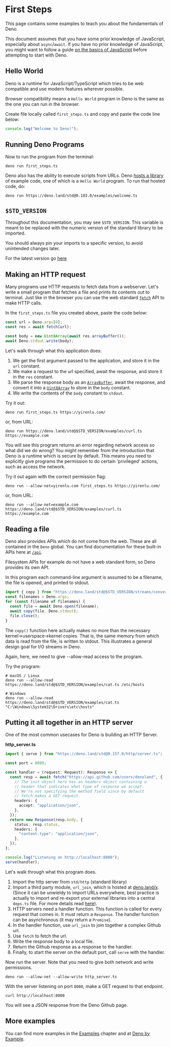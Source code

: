 # First Steps

This page contains some examples to teach you about the fundamentals of Deno.

This document assumes that you have some prior knowledge of JavaScript,
especially about `async`/`await`. If you have no prior knowledge of JavaScript,
you might want to follow a guide
[on the basics of JavaScript](https://developer.mozilla.org/en-US/docs/Learn/JavaScript)
before attempting to start with Deno.

## Hello World

Deno is a runtime for JavaScript/TypeScript which tries to be web compatible and
use modern features wherever possible.

Browser compatibility means a `Hello World` program in Deno is the same as the
one you can run in the browser.

Create file locally called `first_steps.ts` and copy and paste the code line
below:

```ts
console.log("Welcome to Deno!");
```

## Running Deno Programs

Now to run the program from the terminal:

```shell
deno run first_steps.ts
```

Deno also has the ability to execute scripts from URLs. Deno
[hosts a library](https://deno.land/std@0.103.0/examples) of example code, one
of which is a `Hello World` program. To run that hosted code, do:

```shell
deno run https://deno.land/std@0.103.0/examples/welcome.ts
```

## `$STD_VERSION`

Throughout this documentation, you may see `$STD_VERSION`. This variable is
meant to be replaced with the numeric version of the standard library to be
imported.

You should always pin your imports to a specific version, to avoid unintended
changes later.

For the latest version go [here](https://deno.land/std@0.154.0/version.ts)

## Making an HTTP request

Many programs use HTTP requests to fetch data from a webserver. Let's write a
small program that fetches a file and prints its contents out to terminal. Just
like in the browser you can use the web standard
[`fetch`](https://developer.mozilla.org/en-US/docs/Web/API/Fetch_API) API to
make HTTP calls.

In the `first_steps.ts` file you created above, paste the code below:

```ts
const url = Deno.args[0];
const res = await fetch(url);

const body = new Uint8Array(await res.arrayBuffer());
await Deno.stdout.write(body);
```

Let's walk through what this application does:

1. We get the first argument passed to the application, and store it in the
   `url` constant.
2. We make a request to the url specified, await the response, and store it in
   the `res` constant.
3. We parse the response body as an
   [`ArrayBuffer`](https://developer.mozilla.org/en-US/docs/Web/JavaScript/Reference/Global_Objects/ArrayBuffer),
   await the response, and convert it into a
   [`Uint8Array`](https://developer.mozilla.org/en-US/docs/Web/JavaScript/Reference/Global_Objects/Uint8Array)
   to store in the `body` constant.
4. We write the contents of the `body` constant to `stdout`.

Try it out:

```shell
deno run first_steps.ts https://yirenlu.com/
```

or, from URL:

```shell
deno run https://deno.land/std@$STD_VERSION/examples/curl.ts https://example.com
```

You will see this program returns an error regarding network access so what did
we do wrong? You might remember from the introduction that Deno is a runtime
which is secure by default. This means you need to explicitly give programs the
permission to do certain 'privileged' actions, such as access the network.

Try it out again with the correct permission flag:

```shell
deno run --allow-net=yirenlu.com first_steps.ts https://yirenlu.com/
```

or, from URL:

```shell
deno run --allow-net=example.com https://deno.land/std@$STD_VERSION/examples/curl.ts https://example.com
```

## Reading a file

Deno also provides APIs which do not come from the web. These are all contained
in the `Deno` global. You can find documentation for these built-in APIs here at
[`/api`](/api).

Filesystem APIs for example do not have a web standard form, so Deno provides
its own API.

In this program each command-line argument is assumed to be a filename, the file
is opened, and printed to stdout.

```ts
import { copy } from "https://deno.land/std@$STD_VERSION/streams/conversion.ts";
const filenames = Deno.args;
for (const filename of filenames) {
  const file = await Deno.open(filename);
  await copy(file, Deno.stdout);
  file.close();
}
```

The `copy()` function here actually makes no more than the necessary
kernel→userspace→kernel copies. That is, the same memory from which data is read
from the file, is written to stdout. This illustrates a general design goal for
I/O streams in Deno.

Again, here, we need to give --allow-read access to the program.

Try the program:

```shell
# macOS / Linux
deno run --allow-read https://deno.land/std@$STD_VERSION/examples/cat.ts /etc/hosts

# Windows
deno run --allow-read https://deno.land/std@$STD_VERSION/examples/cat.ts "C:\Windows\System32\Drivers\etc\hosts"
```

## Putting it all together in an HTTP server

One of the most common usecases for Deno is building an HTTP Server.

**http_server.ts**

```ts
import { serve } from "https://deno.land/std@0.157.0/http/server.ts";

const port = 8080;

const handler = (request: Request): Response => {
  const resp = await fetch("https://api.github.com/users/denoland", {
    // The init object here has an headers object containing a
    // header that indicates what type of response we accept.
    // We're not specifying the method field since by default
    // fetch makes a GET request.
    headers: {
      accept: "application/json",
    },
  });
  return new Response(resp.body, {
    status: resp.status,
    headers: {
      "content-type": "application/json",
    },
  });
};

console.log("Listening on http://localhost:8000");
serve(handler);
```

Let's walk through what this program does.

1. Import the http server from `std/http` (standard library)
2. Import a third party module, `url_join`, which is hosted at
   [deno.land/x](https://deno.land/x). (Since it can be unwieldy to import URLs
   everywhere, best practice is actually to import and re-export your external
   libraries into a central `deps.ts` file. For more details read
   [here](https://deno.land/manual@v1.12.2/linking_to_external_code#it-seems-unwieldy-to-import-urls-everywhere)).
3. HTTP servers need a handler function. This function is called for every
   request that comes in. It must return a `Response`. The handler function can
   be asynchronous (it may return a `Promise`).
4. In the handler function, use `url_join` to join together a complex Github
   url.
5. Use `fetch` to fetch the url.
6. Write the response body to a local file.
7. Return the Github response as a response to the handler.
8. Finally, to start the server on the default port, call `serve` with the
   handler.

Now run the server. Note that you need to give both network and write
permissions.

```shell
deno run --allow-net --allow-write http_server.ts
```

With the server listening on port `8000`, make a GET request to that endpoint.

```shell
curl http://localhost:8000
```

You will see a JSON response from the Deno Github page.

## More examples

You can find more examples in the [Examples](../examples) chapter and at
[Deno by Example](https://examples.deno.land/).
